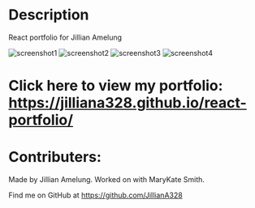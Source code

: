 # Description
React portfolio for Jillian Amelung

![screenshot1](https://user-images.githubusercontent.com/81400805/132154676-42670c3e-385d-4156-bf7f-3e39bfcd6745.PNG)
![screenshot2](https://user-images.githubusercontent.com/81400805/132154678-5a54fa47-7034-41e6-8a0d-48dd7d187d76.PNG)
![screenshot3](https://user-images.githubusercontent.com/81400805/132154685-bb7c477c-1535-4646-a1f0-8d33d37685cf.PNG)
![screenshot4](https://user-images.githubusercontent.com/81400805/132154688-3138121e-e1ce-4c9f-a2bc-7de91d876b0b.PNG)


# Click here to view my portfolio: https://jilliana328.github.io/react-portfolio/

# Contributers:
Made by Jillian Amelung. Worked on with MaryKate Smith.

Find me on GitHub at https://github.com/JillianA328
